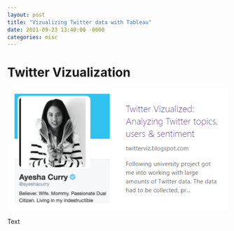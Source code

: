 ```yaml
---
layout: post
title: "Vizualizing Twitter data with Tableau"
date: 2021-09-23 13:40:00 -0000
categories: misc
---
```


# Twitter Vizualization


<img src="/images/twitterviz.png" class="inline"/>

Text
